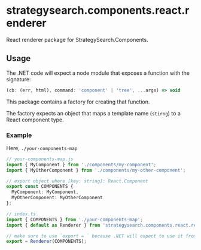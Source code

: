 # strategysearch.components.react.renderer
React renderer package for StrategySearch.Components.

## Usage

The .NET code will expect a node module that exposes a function with the signature: 
```ts
(cb: (err, html), command: 'component' | 'tree', ...args) => void
``` 
This package contains a factory for creating that function.

The factory expects an object that maps a template name (`stirng`) to a React component type.

### Example

Here, `./your-components-map` 

```ts
// your-components-map.js
import { MyComponent } from './components/my-component';
import { MyOtherComponent } from './components/my-other-component';

// export object where [key: string]: React.Component
export const COMPONENTS {
  MyComponent: MyComponent,
  MyOtherComponent: MyOtherComponent
};
```

```ts
// index.ts
import { COMPONENTS } from './your-components-map';
import { default as Renderer } from 'strategysearch.components.react.renderer';

// make sure to use `export = ` because .NET will expect to use it from a require
export = Renderer(COMPONENTS);
```
